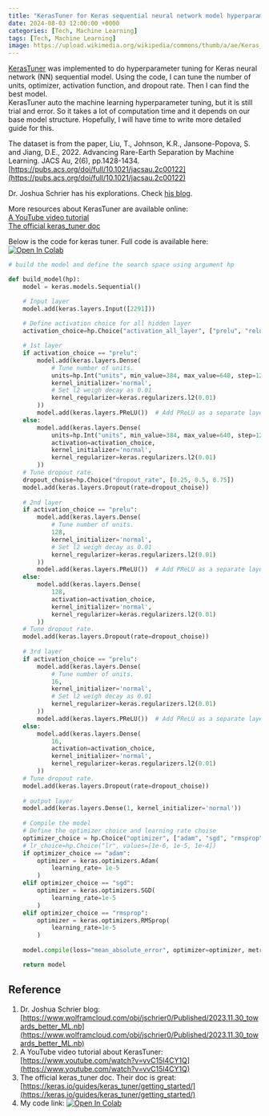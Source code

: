 ```yaml
---
title: "KerasTuner for Keras sequential neural network model hyperparameter tuning"
date: 2024-08-03 12:00:00 +0000
categories: [Tech, Machine Learning]
tags: [Tech, Machine Learning]
image: https://upload.wikimedia.org/wikipedia/commons/thumb/a/ae/Keras_logo.svg/1024px-Keras_logo.svg.png
---
```


[KerasTuner](https://keras.io/keras_tuner/) was implemented to do hyperparameter tuning for Keras neural network (NN) sequential model. Using the code, I can tune the number of units, optimizer, activation function, and dropout rate. Then I can find the best model.  
KerasTuner auto the machine learning hyperparameter tuning, but it is still trial and error. So it takes a lot of computation time and it depends on our base model structure. Hopefully, I will have time to write more detailed guide for this. 

The dataset is from the paper, Liu, T., Johnson, K.R., Jansone-Popova, S. and Jiang, D.E., 2022. Advancing Rare-Earth Separation by Machine Learning. JACS Au, 2(6), pp.1428-1434. [https://pubs.acs.org/doi/full/10.1021/jacsau.2c00122](https://pubs.acs.org/doi/full/10.1021/jacsau.2c00122)

Dr. Joshua Schrier has his explorations. Check [his blog](https://www.wolframcloud.com/obj/jschrier0/Published/2023.11.30_towards_better_ML.nb).

More resources about KerasTuner are available online:   
[A YouTube video tutorial](https://www.youtube.com/watch?v=vvC15l4CY1Q)  
[The official keras_tuner doc](https://keras.io/guides/keras_tuner/getting_started/)

Below is the code for keras tuner. Full code is available here: <a href="https://colab.research.google.com/github/BaosenZ/code-repo-for-myblog/blob/master/python-learning/JacsAuPaper/KerasTuner_practice/JacsAu_paperCode_KerasTuner.ipynb" target="_blank"> <img alt="Open In Colab" src="https://colab.research.google.com/assets/colab-badge.svg" /></a>
```python
# build the model and define the search space using argument hp

def build_model(hp):
    model = keras.models.Sequential()

    # Input layer
    model.add(keras.layers.Input([2291]))
    
    # Define activation choice for all hidden layer
    activation_choice=hp.Choice("activation_all_layer", ["prelu", "relu", "tanh", "softmax"])

    # 1st layer
    if activation_choice == "prelu":
        model.add(keras.layers.Dense(
            # Tune number of units. 
            units=hp.Int("units", min_value=384, max_value=640, step=128),
            kernel_initializer='normal',
            # Set l2 weigh decay as 0.01
            kernel_regularizer=keras.regularizers.l2(0.01)
        ))
        model.add(keras.layers.PReLU())  # Add PReLU as a separate layer
    else:
        model.add(keras.layers.Dense(
            units=hp.Int("units", min_value=384, max_value=640, step=128),
            activation=activation_choice,
            kernel_initializer='normal',
            kernel_regularizer=keras.regularizers.l2(0.01)
        ))
    # Tune dropout rate.
    dropout_choise=hp.Choice("dropout_rate", [0.25, 0.5, 0.75])
    model.add(keras.layers.Dropout(rate=dropout_choise))
    
    # 2nd layer
    if activation_choice == "prelu":
        model.add(keras.layers.Dense(
            # Tune number of units. 
            128, 
            kernel_initializer='normal',
            # Set l2 weigh decay as 0.01
            kernel_regularizer=keras.regularizers.l2(0.01)
        ))
        model.add(keras.layers.PReLU())  # Add PReLU as a separate layer
    else:
        model.add(keras.layers.Dense(
            128, 
            activation=activation_choice,
            kernel_initializer='normal',
            kernel_regularizer=keras.regularizers.l2(0.01)
        ))
    # Tune dropout rate.
    model.add(keras.layers.Dropout(rate=dropout_choise))
    
    # 3rd layer
    if activation_choice == "prelu":
        model.add(keras.layers.Dense(
            # Tune number of units. 
            16,
            kernel_initializer='normal',
            # Set l2 weigh decay as 0.01
            kernel_regularizer=keras.regularizers.l2(0.01)
        ))
        model.add(keras.layers.PReLU())  # Add PReLU as a separate layer
    else:
        model.add(keras.layers.Dense(
            16,
            activation=activation_choice,
            kernel_initializer='normal',
            kernel_regularizer=keras.regularizers.l2(0.01)
        ))
    # Tune dropout rate.
    model.add(keras.layers.Dropout(rate=dropout_choise))
    
    # output layer
    model.add(keras.layers.Dense(1, kernel_initializer='normal'))
    
    # Compile the model
    # Define the optimizer choice and learning rate choise
    optimizer_choice = hp.Choice("optimizer", ["adam", "sgd", "rmsprop"])
    # lr_choice=hp.Choice("lr", values=[1e-6, 1e-5, 1e-4])
    if optimizer_choice == "adam":
        optimizer = keras.optimizers.Adam(
            learning_rate= 1e-5
        )
    elif optimizer_choice == "sgd":
        optimizer = keras.optimizers.SGD(
            learning_rate=1e-5
        )
    elif optimizer_choice == "rmsprop":
        optimizer = keras.optimizers.RMSprop(
            learning_rate=1e-5
        )
    
    model.compile(loss="mean_absolute_error", optimizer=optimizer, metrics=[keras.metrics.RootMeanSquaredError(), keras.metrics.R2Score()])

    return model
```

## Reference
1. Dr. Joshua Schrier blog: [https://www.wolframcloud.com/obj/jschrier0/Published/2023.11.30_towards_better_ML.nb](https://www.wolframcloud.com/obj/jschrier0/Published/2023.11.30_towards_better_ML.nb)
2. A YouTube video tutorial about KerasTuner: [https://www.youtube.com/watch?v=vvC15l4CY1Q](https://www.youtube.com/watch?v=vvC15l4CY1Q)
3. The official keras_tuner doc. Their doc is great: [https://keras.io/guides/keras_tuner/getting_started/](https://keras.io/guides/keras_tuner/getting_started/)
4. My code link: <a href="https://colab.research.google.com/github/BaosenZ/code-repo-for-myblog/blob/master/python-learning/JacsAuPaper/KerasTuner_practice/JacsAu_paperCode_KerasTuner.ipynb" target="_blank"> <img alt="Open In Colab" src="https://colab.research.google.com/assets/colab-badge.svg" /></a>



